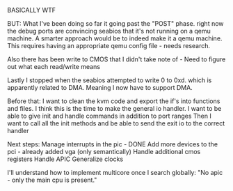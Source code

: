 BASICALLY WTF

BUT:
What I've been doing so far it going past the "POST" phase. right now the debug ports are convincing seabios
that it's not running on a qemu machine. A smarter approach would be to indeed make it a qemu machine.
This requires having an appropriate qemu config file - needs research.

Also there has been write to CMOS that I didn't take note of - Need to figure out what each read/write means

Lastly I stopped when the seabios attempted to write 0 to 0xd. which is apparently related to DMA.
Meaning I now have to support DMA.

Before that:
I want to clean the kvm code and export the if's into functions and files.
I think this is the time to make the general io handler. I want to be able to give init and handle commands in addition to port ranges
Then I want to call all the init methods and be able to send the exit io to the correct handler

Next steps:
Manage interrupts in the pic - DONE
Add more devices to the pci - already added vga (only semantically)
Handle additional cmos registers
Handle APIC
Generalize clocks


I'll understand how to implement multicore once I search globally: "No apic - only the main cpu is present."